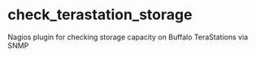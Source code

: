 # check_terastation_storage
Nagios plugin for checking storage capacity on Buffalo TeraStations via SNMP
